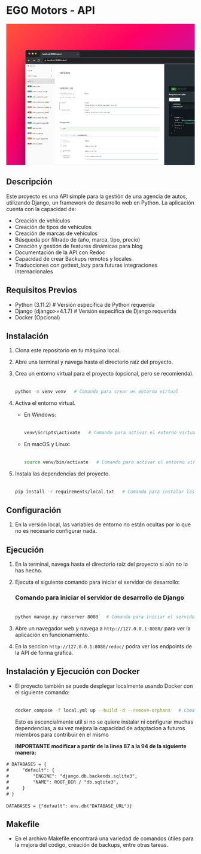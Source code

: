 # EGO Motors - API

![1709858493383](image/readme/1709858493383.png)

## Descripción

Este proyecto es una API simple para la gestión de una agencia de autos, utilizando Django, un framework de desarrollo web en Python. La aplicación cuenta con la capacidad de:

- Creación de vehículos
- Creación de tipos de vehículos
- Creación de marcas de vehículos
- Búsqueda por filtrado de (año, marca, tipo, precio)
- Creación y gestión de features dinámicas para blog
- Documentación de la API con Redoc
- Capacidad de crear Backups remotos y locales
- Traducciones con gettext_lazy para futuras integraciones internacionales

## Requisitos Previos

- Python (3.11.2)   # Versión específica de Python requerida
- Django (django>=4.1.7)   # Versión específica de Django requerida
- Docker (Opcional)

## Instalación

1. Clona este repositorio en tu máquina local.
2. Abre una terminal y navega hasta el directorio raíz del proyecto.
3. Crea un entorno virtual para el proyecto (opcional, pero se recomienda).

   ```bash

   python -m venv venv   # Comando para crear un entorno virtual

   ```
4. Activa el entorno virtual.

   - En Windows:

     ```bash

     venv\Scripts\activate   # Comando para activar el entorno virtual en Windows

     ```
   - En macOS y Linux:

     ```bash

     source venv/bin/activate   # Comando para activar el entorno virtual en macOS y Linux

     ```
5. Instala las dependencias del proyecto.

   ```bash

   pip install -r requirements/local.txt   # Comando para instalar las dependencias del proyecto desde un archivo requirements.txt

   ```

## Configuración

1. En la versión local, las variables de entorno no están ocultas por lo que no es necesario configurar nada.

## Ejecución

1. En la terminal, navega hasta el directorio raíz del proyecto si aún no lo has hecho.
2. Ejecuta el siguiente comando para iniciar el servidor de desarrollo:

   ### Comando para iniciar el servidor de desarrollo de Django


   ```bash

   python manage.py runserver 8080   # Comando para iniciar el servidor de desarrollo de Django en el puerto 8080

   ```
3. Abre un navegador web y navega a `http://127.0.0.1:8080/` para ver la aplicación en funcionamiento.
4. En la seccion `http://127.0.0.1:8080/redoc/` podra ver los endpoints de la API de forma grafica.

## Instalación y Ejecución con Docker

- El proyecto también se puede desplegar localmente usando Docker con el siguiente comando:

  ```bash

  docker compose -f local.yml up --build -d --remove-orphans   # Comando para levantar el proyecto usando Docker

  ```

  Esto es escencialmente util si no se quiere instalar ni configurar muchas dependencias, a su vez mejora la capacidad de adaptacion a futuros miembros para contribuir en el mismo

  **IMPORTANTE modificar a partir de la linea 87 a la 94 de la siguiente manera:**

```
# DATABASES = {
#     "default": {
#         "ENGINE": "django.db.backends.sqlite3",
#         "NAME": ROOT_DIR / "db.sqlite3",
#     }
# }

DATABASES = {"default": env.db("DATABASE_URL")}
```

## Makefile

- En el archivo Makefile encontrará una variedad de comandos útiles para la mejora del código, creación de backups, entre otras tareas.
